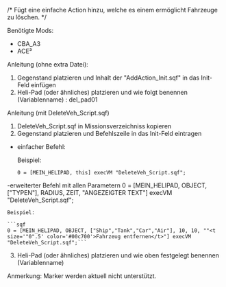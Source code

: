 /*
  Fügt eine einfache Action hinzu, welche es einem ermöglicht Fahrzeuge zu löschen.
*/

Benötigte Mods:
  - CBA_A3
  - ACE³

Anleitung (ohne extra Datei):
1. Gegenstand platzieren und Inhalt der "AddAction_Init.sqf" in das Init-Feld einfügen
2. Heli-Pad (oder ähnliches) platzieren und wie folgt benennen (Variablenname) : del_pad01

Anleitung (mit DeleteVeh_Script.sqf)
1. DeleteVeh_Script.sqf in Missionsverzeichniss kopieren
2. Gegenstand platzieren und Befehlszeile in das Init-Feld eintragen
  - einfacher Befehl:
  
    Beispiel:
    ```sqf
    0 = [MEIN_HELIPAD, this] execVM "DeleteVeh_Script.sqf";
    ```
    
  -erweiterter Befehl mit allen Parametern
    0 = [MEIN_HELIPAD, OBJECT, ["TYPEN"], RADIUS, ZEIT, "ANGEZEIGTER TEXT"] execVM "DeleteVeh_Script.sqf";

    Beispiel:
    
    ```sqf
    0 = [MEIN_HELIPAD, OBJECT, ["Ship","Tank","Car","Air"], 10, 10, ""<t size='"0".5' color='#00c700'>Fahrzeug entfernen</t>"] execVM "DeleteVeh_Script.sqf";```


3.  Heli-Pad (oder ähnliches) platzieren und wie oben festgelegt benennen (Variablenname)




Anmerkung:
  Marker werden aktuell nicht unterstützt.
